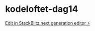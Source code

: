 # kodeloftet-dag14

[Edit in StackBlitz next generation editor ⚡️](https://stackblitz.com/~/github.com/Lazy-CSharp-Coder/kodeloftet-dag14)